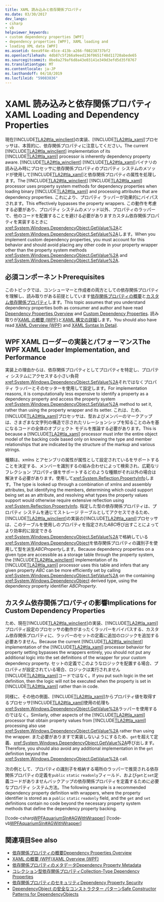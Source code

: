 ```yaml
---
title: XAML 読み込みと依存関係プロパティ
ms.date: 03/30/2017
dev_langs:
- csharp
- vb
helpviewer_keywords:
- custom dependency properties [WPF]
- dependency properties [WPF], XAML loading and
- loading XML data [WPF]
ms.assetid: 6eea9f4e-45ce-413b-a266-f08238737bf2
ms.openlocfilehash: 4db87c5f266a9eed136f0651f48d11720abede65
ms.sourcegitcommit: 0be8a279af6d8a43e03141e349d3efd5d35f8767
ms.translationtype: MT
ms.contentlocale: ja-JP
ms.lasthandoff: 04/18/2019
ms.locfileid: "59083836"
---
```

# <a name="xaml-loading-and-dependency-properties"></a><span data-ttu-id="662d8-102">XAML 読み込みと依存関係プロパティ</span><span class="sxs-lookup"><span data-stu-id="662d8-102">XAML Loading and Dependency Properties</span></span>
<span data-ttu-id="662d8-103">現在[!INCLUDE[TLA2#tla_winclient](../../../../includes/tla2sharptla-winclient-md.md)]の実装、[!INCLUDE[TLA2#tla_xaml](../../../../includes/tla2sharptla-xaml-md.md)]プロセッサは、本質的に、依存関係プロパティに注意してください。</span><span class="sxs-lookup"><span data-stu-id="662d8-103">The current [!INCLUDE[TLA2#tla_winclient](../../../../includes/tla2sharptla-winclient-md.md)] implementation of its [!INCLUDE[TLA2#tla_xaml](../../../../includes/tla2sharptla-xaml-md.md)] processor is inherently dependency property aware.</span></span> <span data-ttu-id="662d8-104">[!INCLUDE[TLA2#tla_winclient](../../../../includes/tla2sharptla-winclient-md.md)] [!INCLUDE[TLA2#tla_xaml](../../../../includes/tla2sharptla-xaml-md.md)]バイナリの読み込み時にプロセッサに依存関係プロパティのプロパティ システムのメソッドが使用して[!INCLUDE[TLA2#tla_xaml](../../../../includes/tla2sharptla-xaml-md.md)]と依存関係プロパティの属性を処理します。</span><span class="sxs-lookup"><span data-stu-id="662d8-104">The [!INCLUDE[TLA2#tla_winclient](../../../../includes/tla2sharptla-winclient-md.md)] [!INCLUDE[TLA2#tla_xaml](../../../../includes/tla2sharptla-xaml-md.md)] processor uses property system methods for dependency properties when loading binary [!INCLUDE[TLA2#tla_xaml](../../../../includes/tla2sharptla-xaml-md.md)] and processing attributes that are dependency properties.</span></span> <span data-ttu-id="662d8-105">これにより、プロパティ ラッパーが効果的にバイパスされます。</span><span class="sxs-lookup"><span data-stu-id="662d8-105">This effectively bypasses the property wrappers.</span></span> <span data-ttu-id="662d8-106">この動作を考慮する必要があり、プロパティ システムのメソッド以外、プロパティのラッパーで、他のコードを配置することを避ける必要がありますカスタム依存関係プロパティを実装するときに<xref:System.Windows.DependencyObject.GetValue%2A>と<xref:System.Windows.DependencyObject.SetValue%2A>します。</span><span class="sxs-lookup"><span data-stu-id="662d8-106">When you implement custom dependency properties, you must account for this behavior and should avoid placing any other code in your property wrapper other than the property system methods <xref:System.Windows.DependencyObject.GetValue%2A> and <xref:System.Windows.DependencyObject.SetValue%2A>.</span></span>  

<a name="prerequisites"></a>   
## <a name="prerequisites"></a><span data-ttu-id="662d8-107">必須コンポーネント</span><span class="sxs-lookup"><span data-stu-id="662d8-107">Prerequisites</span></span>  
 <span data-ttu-id="662d8-108">このトピックでは、コンシューマーと作成者の両方としての依存関係プロパティを理解し、読み取りがある前提としています[依存関係プロパティの概要](dependency-properties-overview.md)と[カスタム依存関係プロパティ](custom-dependency-properties.md)します。</span><span class="sxs-lookup"><span data-stu-id="662d8-108">This topic assumes that you understand dependency properties both as consumer and author and have read [Dependency Properties Overview](dependency-properties-overview.md) and [Custom Dependency Properties](custom-dependency-properties.md).</span></span> <span data-ttu-id="662d8-109">読み取りが[XAML の概要 (WPF)](xaml-overview-wpf.md)と[XAML 構文の詳細](xaml-syntax-in-detail.md)します。</span><span class="sxs-lookup"><span data-stu-id="662d8-109">You should also have read [XAML Overview (WPF)](xaml-overview-wpf.md) and [XAML Syntax In Detail](xaml-syntax-in-detail.md).</span></span>  
  
<a name="implementation"></a>   
## <a name="the-wpf-xaml-loader-implementation-and-performance"></a><span data-ttu-id="662d8-110">WPF XAML ローダーの実装とパフォーマンス</span><span class="sxs-lookup"><span data-stu-id="662d8-110">The WPF XAML Loader Implementation, and Performance</span></span>  
 <span data-ttu-id="662d8-111">実装上の理由からは、依存関係プロパティとしてプロパティを特定し、プロパティ システムにアクセスする小さい負荷<xref:System.Windows.DependencyObject.SetValue%2A>それではなくプロパティ ラッパーとそのセッターを使用して設定します。</span><span class="sxs-lookup"><span data-stu-id="662d8-111">For implementation reasons, it is computationally less expensive to identify a property as a dependency property and access the property system <xref:System.Windows.DependencyObject.SetValue%2A> method to set it, rather than using the property wrapper and its setter.</span></span> <span data-ttu-id="662d8-112">これは、ため、[!INCLUDE[TLA2#tla_xaml](../../../../includes/tla2sharptla-xaml-md.md)]プロセッサは、型およびメンバーのマークアップは、さまざまな文字列の構造で示されたリレーションシップを知ることのみを基になるコードの全体のオブジェクト モデルを推論する必要があります。</span><span class="sxs-lookup"><span data-stu-id="662d8-112">This is because a [!INCLUDE[TLA2#tla_xaml](../../../../includes/tla2sharptla-xaml-md.md)] processor must infer the entire object model of the backing code based only on knowing the type and member relationships that are indicated by the structure of the markup and various strings.</span></span>  
  
 <span data-ttu-id="662d8-113">種類は、xmlns とアセンブリの属性が属性として設定されているをサポートすることを決定する、メンバーを識別するの組み合わせによって検索され、広範なリフレクション プロパティ値をサポートするどのような種類がそれ以外の場合は解決する必要があります。使用して<xref:System.Reflection.PropertyInfo>します。</span><span class="sxs-lookup"><span data-stu-id="662d8-113">The type is looked up through a combination of xmlns and assembly attributes, but identifying the members, determining which could support being set as an attribute, and resolving what types the property values support would otherwise require extensive reflection using <xref:System.Reflection.PropertyInfo>.</span></span> <span data-ttu-id="662d8-114">指定した型の依存関係プロパティは、プロパティ システムを通じてストレージ テーブルとしてアクセスできるため、[!INCLUDE[TLA2#tla_winclient](../../../../includes/tla2sharptla-winclient-md.md)]の実装の[!INCLUDE[TLA2#tla_xaml](../../../../includes/tla2sharptla-xaml-md.md)]プロセッサは、このテーブルを使用しのプロパティを指定された*ABC*呼び出すことによってより効率的に設定できる<xref:System.Windows.DependencyObject.SetValue%2A>で格納している<xref:System.Windows.DependencyObject>を依存関係プロパティの識別子を使用して型を派生*ABCProperty*します。</span><span class="sxs-lookup"><span data-stu-id="662d8-114">Because dependency properties on a given type are accessible as a storage table through the property system, the [!INCLUDE[TLA2#tla_winclient](../../../../includes/tla2sharptla-winclient-md.md)] implementation of its [!INCLUDE[TLA2#tla_xaml](../../../../includes/tla2sharptla-xaml-md.md)] processor uses this table and infers that any given property *ABC* can be more efficiently set by calling <xref:System.Windows.DependencyObject.SetValue%2A> on the containing <xref:System.Windows.DependencyObject> derived type, using the dependency property identifier *ABCProperty*.</span></span>  
  
<a name="implications"></a>   
## <a name="implications-for-custom-dependency-properties"></a><span data-ttu-id="662d8-115">カスタム依存関係プロパティの影響</span><span class="sxs-lookup"><span data-stu-id="662d8-115">Implications for Custom Dependency Properties</span></span>  
 <span data-ttu-id="662d8-116">ため、現在[!INCLUDE[TLA2#tla_winclient](../../../../includes/tla2sharptla-winclient-md.md)]の実装、[!INCLUDE[TLA2#tla_xaml](../../../../includes/tla2sharptla-xaml-md.md)]プロパティ設定のプロセッサの動作がまったくラッパーをバイパスする、カスタム依存関係プロパティに、ラッパーのセットの定義に追加のロジックを追加する必要ありません。</span><span class="sxs-lookup"><span data-stu-id="662d8-116">Because the current [!INCLUDE[TLA2#tla_winclient](../../../../includes/tla2sharptla-winclient-md.md)] implementation of the [!INCLUDE[TLA2#tla_xaml](../../../../includes/tla2sharptla-xaml-md.md)] processor behavior for property setting bypasses the wrappers entirely, you should not put any additional logic into the set definitions of the wrapper for your custom dependency property.</span></span> <span data-ttu-id="662d8-117">セットの定義でこのようなロジックを配置する場合、プロパティが設定されている場合、ロジックは実行されません[!INCLUDE[TLA2#tla_xaml](../../../../includes/tla2sharptla-xaml-md.md)]コードではなく。</span><span class="sxs-lookup"><span data-stu-id="662d8-117">If you put such logic in the set definition, then the logic will not be executed when the property is set in [!INCLUDE[TLA2#tla_xaml](../../../../includes/tla2sharptla-xaml-md.md)] rather than in code.</span></span>  
  
 <span data-ttu-id="662d8-118">同様に、その他の側面、[!INCLUDE[TLA2#tla_xaml](../../../../includes/tla2sharptla-xaml-md.md)]からプロパティ値を取得するプロセッサ[!INCLUDE[TLA2#tla_xaml](../../../../includes/tla2sharptla-xaml-md.md)]使用の処理も<xref:System.Windows.DependencyObject.GetValue%2A>ラッパーを使用するのではなく。</span><span class="sxs-lookup"><span data-stu-id="662d8-118">Similarly, other aspects of the [!INCLUDE[TLA2#tla_xaml](../../../../includes/tla2sharptla-xaml-md.md)] processor that obtain property values from [!INCLUDE[TLA2#tla_xaml](../../../../includes/tla2sharptla-xaml-md.md)] processing also use <xref:System.Windows.DependencyObject.GetValue%2A> rather than using the wrapper.</span></span> <span data-ttu-id="662d8-119">また必要がありますで実装しないようにするため、`get`を超えて定義、<xref:System.Windows.DependencyObject.GetValue%2A>呼び出します。</span><span class="sxs-lookup"><span data-stu-id="662d8-119">Therefore, you should also avoid any additional implementation in the `get` definition beyond the <xref:System.Windows.DependencyObject.GetValue%2A> call.</span></span>  
  
 <span data-ttu-id="662d8-120">次の例として、プロパティの識別子を格納する場所のラッパーで推奨される依存関係プロパティの定義を`public` `static` `readonly`フィールド、および`get`と`set`定義コードがありませんバックアップの依存関係プロパティを定義するために必要なプロパティ システム方法。</span><span class="sxs-lookup"><span data-stu-id="662d8-120">The following example is a recommended dependency property definition with wrappers, where the property identifier is stored as a `public` `static` `readonly` field, and the `get` and `set` definitions contain no code beyond the necessary property system methods that define the dependency property backing.</span></span>  
  
 [!code-csharp[WPFAquariumSln#AGWithWrapper](~/samples/snippets/csharp/VS_Snippets_Wpf/WPFAquariumSln/CSharp/WPFAquariumObjects/Class1.cs#agwithwrapper)]
 [!code-vb[WPFAquariumSln#AGWithWrapper](~/samples/snippets/visualbasic/VS_Snippets_Wpf/WPFAquariumSln/visualbasic/wpfaquariumobjects/class1.vb#agwithwrapper)]  
  
## <a name="see-also"></a><span data-ttu-id="662d8-121">関連項目</span><span class="sxs-lookup"><span data-stu-id="662d8-121">See also</span></span>

- [<span data-ttu-id="662d8-122">依存関係プロパティの概要</span><span class="sxs-lookup"><span data-stu-id="662d8-122">Dependency Properties Overview</span></span>](dependency-properties-overview.md)
- [<span data-ttu-id="662d8-123">XAML の概要 (WPF)</span><span class="sxs-lookup"><span data-stu-id="662d8-123">XAML Overview (WPF)</span></span>](xaml-overview-wpf.md)
- [<span data-ttu-id="662d8-124">依存関係プロパティのメタデータ</span><span class="sxs-lookup"><span data-stu-id="662d8-124">Dependency Property Metadata</span></span>](dependency-property-metadata.md)
- [<span data-ttu-id="662d8-125">コレクション型依存関係プロパティ</span><span class="sxs-lookup"><span data-stu-id="662d8-125">Collection-Type Dependency Properties</span></span>](collection-type-dependency-properties.md)
- [<span data-ttu-id="662d8-126">依存関係プロパティのセキュリティ</span><span class="sxs-lookup"><span data-stu-id="662d8-126">Dependency Property Security</span></span>](dependency-property-security.md)
- [<span data-ttu-id="662d8-127">DependencyObject の安全なコンストラクター パターン</span><span class="sxs-lookup"><span data-stu-id="662d8-127">Safe Constructor Patterns for DependencyObjects</span></span>](safe-constructor-patterns-for-dependencyobjects.md)
